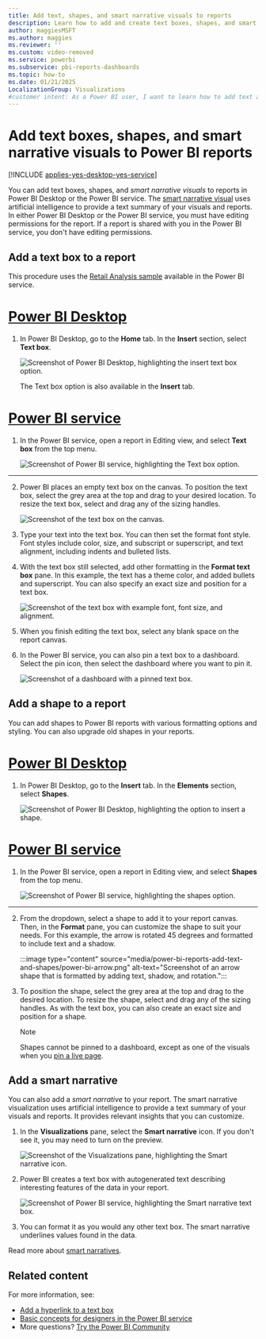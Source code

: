 ```yaml
---
title: Add text, shapes, and smart narrative visuals to reports
description: Learn how to add and create text boxes, shapes, and smart narrative visuals to reports in Power BI Desktop or the Power BI service.
author: maggiesMSFT
ms.author: maggies
ms.reviewer: ''
ms.custom: video-removed
ms.service: powerbi
ms.subservice: pbi-reports-dashboards
ms.topic: how-to
ms.date: 01/21/2025
LocalizationGroup: Visualizations
#customer intent: As a Power BI user, I want to learn how to add text and shapes to my reports so that I can enhance the visual presentation and clarity of my data.
---
```

# Add text boxes, shapes, and smart narrative visuals to Power BI reports

[!INCLUDE [applies-yes-desktop-yes-service](../includes/applies-yes-desktop-yes-service.md)]

You can add text boxes, shapes, and *smart narrative visuals* to reports in Power BI Desktop or the Power BI service. The [smart narrative visual](#add-a-smart-narrative) uses artificial intelligence to provide a text summary of your visuals and reports. In either Power BI Desktop or the Power BI service, you must have editing permissions for the report. If a report is shared with you in the Power BI service, you don't have editing permissions.

## Add a text box to a report

This procedure uses the [Retail Analysis sample](sample-retail-analysis.md) available in the Power BI service.

# [Power BI Desktop](#tab/powerbi-desktop)

1. In Power BI Desktop, go to the **Home** tab. In the **Insert** section, select **Text box**.

   ![Screenshot of Power BI Desktop, highlighting the insert text box option.](media/power-bi-reports-add-text-and-shapes/desktop-select-text-box.png)

   The Text box option is also available in the **Insert** tab.

# [Power BI service](#tab/powerbi-service)

1. In the Power BI service, open a report in Editing view, and select **Text box** from the top menu.

   ![Screenshot of Power BI service, highlighting the Text box option.](media/power-bi-reports-add-text-and-shapes/power-bi-select-text-box.png)

---

2. Power BI places an empty text box on the canvas. To position the text box, select the grey area at the top and drag to your desired location. To resize the text box, select and drag any of the sizing handles.

   ![Screenshot of the text box on the canvas.](media/power-bi-reports-add-text-and-shapes/power-bi-position-text-box.png)

3. Type your text into the text box. You can then set the format font style. Font styles include color, size, and subscript or superscript, and text alignment, including indents and bulleted lists.

4. With the text box still selected, add other formatting in the **Format text box** pane. In this example, the text has a theme color, and added bullets and superscript. You can also specify an exact size and position for a text box.  

   ![Screenshot of the text box with example font, font size, and alignment.](media/power-bi-reports-add-text-and-shapes/power-bi-text-formatting.png)

5. When you finish editing the text box, select any blank space on the report canvas.

6. In the Power BI service, you can also pin a text box to a dashboard. Select the pin icon, then select the dashboard where you want to pin it.

   ![Screenshot of a dashboard with a pinned text box.](media/power-bi-reports-add-text-and-shapes/power-bi-pin-text-box.png)

## Add a shape to a report

You can add shapes to Power BI reports with various formatting options and styling. You can also upgrade old shapes in your reports.

# [Power BI Desktop](#tab/powerbi-desktop)

1. In Power BI Desktop, go to the **Insert** tab. In the **Elements** section, select **Shapes**.

   ![Screenshot of Power BI Desktop, highlighting the option to insert a shape.](media/power-bi-reports-add-text-and-shapes/power-bi-shapes.png)

# [Power BI service](#tab/powerbi-service)

1. In the Power BI service, open a report in Editing view, and select **Shapes** from the top menu.

   ![Screenshot of Power BI service, highlighting the shapes option.](media/power-bi-reports-add-text-and-shapes/power-bi-insert-shape.png)

---

2. From the dropdown, select a shape to add it to your report canvas. Then, in the **Format** pane, you can customize the shape to suit your needs. For this example, the arrow is rotated 45 degrees and formatted to include text and a shadow.

   :::image type="content" source="media/power-bi-reports-add-text-and-shapes/power-bi-arrow.png" alt-text="Screenshot of an arrow shape that is formatted by adding text, shadow, and rotation.":::

3. To position the shape, select the grey area at the top and drag to the desired location. To resize the shape, select and drag any of the sizing handles. As with the text box, you can also create an exact size and position for a shape.

   > [!NOTE]
   > Shapes cannot be pinned to a dashboard, except as one of the visuals when you [pin a live page](service-dashboard-pin-live-tile-from-report.md).
   >  

## Add a smart narrative

You can also add a *smart narrative* to your report. The smart narrative visualization uses artificial intelligence to provide a text summary of your visuals and reports. It provides relevant insights that you can customize.

1. In the **Visualizations** pane, select the **Smart narrative** icon. If you don't see it, you may need to turn on the preview.

    ![Screenshot of the Visualizations pane, highlighting the Smart narrative icon.](media/power-bi-reports-add-text-and-shapes/power-bi-smart-narrrative-icon.png)

2. Power BI creates a text box with autogenerated text describing interesting features of the data in your report.

    ![Screenshot of Power BI service, highlighting the Smart narrative text box.](media/power-bi-reports-add-text-and-shapes/power-bi-smart-narrrative.png)

3. You can format it as you would any other text box. The smart narrative underlines values found in the data.

Read more about [smart narratives](../visuals/power-bi-visualization-smart-narrative.md).

## Related content

For more information, see:

* [Add a hyperlink to a text box](service-add-hyperlink-to-text-box.md)
* [Basic concepts for designers in the Power BI service](../fundamentals/service-basic-concepts.md)
* More questions? [Try the Power BI Community](https://community.powerbi.com/)
